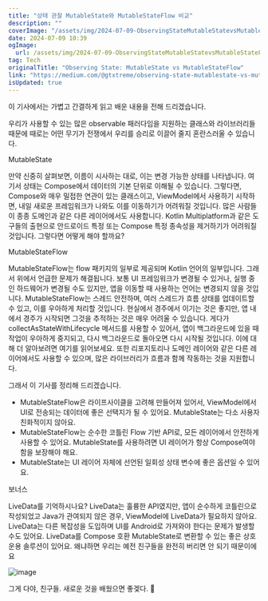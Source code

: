```yaml
---
title: "상태 관찰 MutableState와 MutableStateFlow 비교"
description: ""
coverImage: "/assets/img/2024-07-09-ObservingStateMutableStatevsMutableStateFlow_0.png"
date: 2024-07-09 10:39
ogImage: 
  url: /assets/img/2024-07-09-ObservingStateMutableStatevsMutableStateFlow_0.png
tag: Tech
originalTitle: "Observing State: MutableState vs MutableStateFlow"
link: "https://medium.com/@gtxtreme/observing-state-mutablestate-vs-mutablestateflow-abaf73b36021"
isUpdated: true
---
```






이 기사에서는 가볍고 간결하게 읽고 배운 내용을 전해 드리겠습니다.

우리가 사용할 수 있는 많은 observable 패러다임을 지원하는 클래스와 라이브러리들 때문에 때로는 어떤 무기가 전쟁에서 우리를 승리로 이끌어 줄지 혼란스러울 수 있습니다.

MutableState

<div class="content-ad"></div>

만약 신중히 살펴보면, 이름이 시사하는 대로, 이는 변경 가능한 상태를 나타냅니다. 여기서 상태는 Compose에서 데이터의 기본 단위로 이해될 수 있습니다. 그렇다면, Compose와 매우 밀접한 연관이 있는 클래스이고, ViewModel에서 사용하기 시작하면, 내일 새로운 프레임워크가 나와도 이를 이동하기가 어려워질 것입니다. 많은 사람들이 종종 도메인과 같은 다른 레이어에서도 사용합니다. Kotlin Multiplatform과 같은 도구들의 출현으로 안드로이드 특정 또는 Compose 특정 종속성을 제거하기가 어려워질 것입니다. 그렇다면 어떻게 해야 할까요?

MutableStateFlow

MutableStateFlow는 flow 패키지의 일부로 제공되며 Kotlin 언어의 일부입니다. 그래서 위에서 언급한 문제가 해결됩니다. 보통 UI 프레임워크가 변경될 수 있거나, 실행 중인 하드웨어가 변경될 수도 있지만, 앱을 이동할 때 사용하는 언어는 변경되지 않을 것입니다. MutableStateFlow는 스레드 안전하며, 여러 스레드가 흐름 상태를 업데이트할 수 있고, 이를 우아하게 처리할 것입니다. 현실에서 경주에서 이기는 것은 좋지만, 앱 내에서 경주가 시작되면 그것을 추적하는 것은 매우 어려울 수 있습니다. 게다가 collectAsStateWithLifecycle 메서드를 사용할 수 있어서, 앱이 백그라운드에 있을 때 작업이 우아하게 중지되고, 다시 백그라운드로 돌아오면 다시 시작될 것입니다. 이에 대해 더 알아보려면 여기를 읽어보세요. 또한 리포지토리나 도메인 레이어와 같은 다른 레이어에서도 사용할 수 있으며, 많은 라이브러리가 흐름과 함께 작동하는 것을 지원합니다.

그래서 이 기사를 정리해 드리겠습니다.

<div class="content-ad"></div>

- MutableStateFlow은 라이프사이클을 고려해 만들어져 있어서, ViewModel에서 UI로 전송되는 데이터에 좋은 선택지가 될 수 있어요. MutableState는 다소 사용자 친화적이지 않아요.
- MutableStateFlow는 순수한 코틀린 Flow 기반 API로, 모든 레이어에서 안전하게 사용할 수 있어요. MutableState를 사용하려면 UI 레이어가 항상 Compose여야 함을 보장해야 해요.
- MutableState는 UI 레이어 자체에 선언된 일회성 상태 변수에 좋은 옵션일 수 있어요.

보너스

LiveData를 기억하시나요?
LiveData는 훌륭한 API였지만, 앱이 순수하게 코틀린으로 작성되었고 Java가 관여되지 않은 경우, ViewModel에 LiveData가 필요하지 않아요. LiveData는 다른 복잡성을 도입하며 UI를 Android로 가져와야 한다는 문제가 발생할 수도 있어요. LiveData를 Compose 호환 MutableState로 변환할 수 있는 좋은 상호 운용 솔루션이 있어요. 왜냐하면 우리는 예전 친구들을 완전히 버리면 안 되기 때문이에요

![image](/assets/img/2024-07-09-ObservingStateMutableStatevsMutableStateFlow_1.png)

<div class="content-ad"></div>

그게 다야, 친구들.
새로운 것을 배웠으면 좋겣다. 🌟
